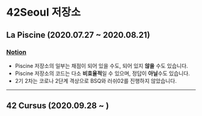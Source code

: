 # 42Seoul 저장소
  
  
    
## La Piscine (2020.07.27 ~ 2020.08.21)
### [Notion](https://www.notion.so/La-Piscine-31d222280bf248dea0acbeba682d8766)
- Piscine 저장소의 일부는 채점이 되어 있을 수도, 되어 있지 **않을** 수도 있습니다.
- Piscine 저장소의 코드는 다소 **비효율적**일 수 있으며, 정답이 **아닐**수도 있습니다.
- 2기 2차는 코로나 2단계 격상으로 BSQ와 러쉬02를 진행하지 않았습니다.


*********************************************************************************


## 42 Cursus (2020.09.28 ~ )

